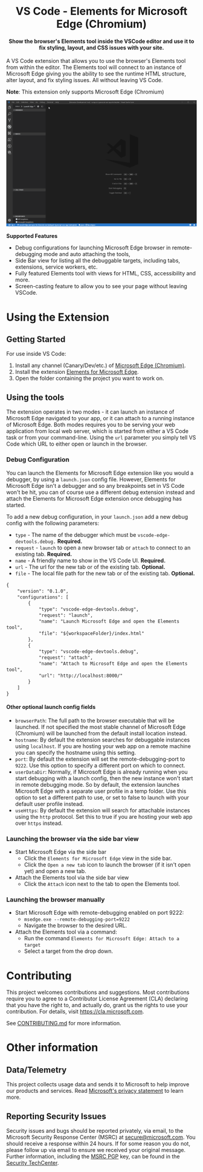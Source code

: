 
<h1 align="center">
  <br>
  VS Code - Elements for Microsoft Edge (Chromium)
  <br>
</h1>

<h4 align="center">Show the browser's Elements tool inside the VSCode editor and use it to fix styling, layout, and CSS issues with your site.</h4>

A VS Code extension that allows you to use the browser's Elements tool from within the editor. The Elements tool will connect to an instance of Microsoft Edge giving you the ability to see the runtime HTML structure, alter layout, and fix styling issues. All without leaving VS Code.

**Note**: This extension only supports Microsoft Edge (Chromium)

![Elements for Microsoft Edge - Demo](demo.gif)

**Supported Features**
* Debug configurations for launching Microsoft Edge browser in remote-debugging mode and auto attaching the tools,
* Side Bar view for listing all the debuggable targets, including tabs, extensions, service workers, etc.
* Fully featured Elements tool with views for HTML, CSS, accessibility and more.
* Screen-casting feature to allow you to see your page without leaving VSCode.

# Using the Extension
## Getting Started
For use inside VS Code:

1. Install any channel (Canary/Dev/etc.) of [Microsoft Edge (Chromium)](https://aka.ms/edgeinsider).
1. Install the extension [Elements for Microsoft Edge](https://marketplace.visualstudio.com/items?itemName=ms-edgedevtools.vscode-edge-devtools).
1. Open the folder containing the project you want to work on.

## Using the tools
The extension operates in two modes - it can launch an instance of Microsoft Edge navigated to your app, or it can attach to a running instance of Microsoft Edge. Both modes requires you to be serving your web application from local web server, which is started from either a VS Code task or from your command-line. Using the `url` parameter you simply tell VS Code which URL to either open or launch in the browser.

### Debug Configuration
You can launch the Elements for Microsoft Edge extension like you would a debugger, by using a `launch.json` config file. However, Elements for Microsoft Edge isn't a debugger and so any breakpoints set in VS Code won't be hit, you can of course use a different debug extension instead and attach the Elements for Microsoft Edge extension once debugging has started.

To add a new debug configuration, in your `launch.json` add a new debug config with the following parameters:

* `type` - The name of the debugger which must be `vscode-edge-devtools.debug.` **Required.**
* `request` - `launch` to open a new browser tab or `attach` to connect to an existing tab. **Required.**
* `name` - A friendly name to show in the VS Code UI. **Required.**
* `url` - The url for the new tab or of the existing tab. **Optional.**
* `file` - The local file path for the new tab or of the existing tab. **Optional.**

```
{
    "version": "0.1.0",
    "configurations": [
        {
            "type": "vscode-edge-devtools.debug",
            "request": "launch",
            "name": "Launch Microsoft Edge and open the Elements tool",
            "file": "${workspaceFolder}/index.html"
        },
        {
            "type": "vscode-edge-devtools.debug",
            "request": "attach",
            "name": "Attach to Microsoft Edge and open the Elements tool",
            "url": "http://localhost:8000/"
        }
    ]
}
```

#### Other optional launch config fields
* `browserPath`: The full path to the browser executable that will be launched. If not specified the most stable channel of Microsoft Edge (Chromium) will be launched from the default install location instead.
* `hostname`: By default the extension searches for debuggable instances using `localhost`. If you are hosting your web app on a remote machine you can specify the hostname using this setting.
* `port`: By default the extension will set the remote-debugging-port to `9222`. Use this option to specify a different port on which to connect.
* `userDataDir`: Normally, if Microsoft Edge is already running when you start debugging with a launch config, then the new instance won't start in remote debugging mode. So by default, the extension launches Microsoft Edge with a separate user profile in a temp folder. Use this option to set a different path to use, or set to false to launch with your default user profile instead.
* `useHttps`: By default the extension will search for attachable instances using the `http` protocol. Set this to true if you are hosting your web app over `https` instead.


### Launching the browser via the side bar view
* Start Microsoft Edge via the side bar
  * Click the `Elements for Microsoft Edge` view in the side bar.
  * Click the `Open a new tab` icon to launch the browser (if it isn't open yet) and open a new tab.
* Attach the Elements tool via the side bar view
  * Click the `Attach` icon next to the tab to open the Elements tool.

### Launching the browser manually
* Start Microsoft Edge with remote-debugging enabled on port 9222:
  * `msedge.exe --remote-debugging-port=9222`
  * Navigate the browser to the desired URL.
* Attach the Elements tool via a command:
  * Run the command `Elements for Microsoft Edge: Attach to a target`
  * Select a target from the drop down.

# Contributing

This project welcomes contributions and suggestions.  Most contributions require you to agree to a
Contributor License Agreement (CLA) declaring that you have the right to, and actually do, grant us
the rights to use your contribution. For details, visit https://cla.microsoft.com.

See [CONTRIBUTING.md](https://github.com/Microsoft/vscode-edge-devtools/blob/master/CONTRIBUTING.md) for more information.

# Other information
## Data/Telemetry
This project collects usage data and sends it to Microsoft to help improve our products and services. Read [Microsoft's privacy statement](https://privacy.microsoft.com/en-US/privacystatement) to learn more.

## Reporting Security Issues

Security issues and bugs should be reported privately, via email, to the Microsoft Security
Response Center (MSRC) at [secure@microsoft.com](mailto:secure@microsoft.com). You should
receive a response within 24 hours. If for some reason you do not, please follow up via
email to ensure we received your original message. Further information, including the
[MSRC PGP](https://technet.microsoft.com/en-us/security/dn606155) key, can be found in
the [Security TechCenter](https://technet.microsoft.com/en-us/security/default).
